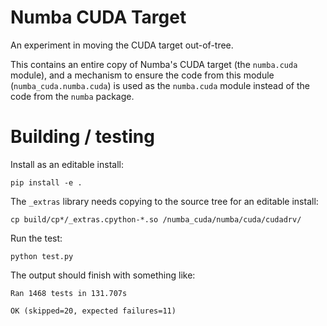 # Numba CUDA Target

An experiment in moving the CUDA target out-of-tree.

This contains an entire copy of Numba's CUDA target (the `numba.cuda` module),
and a mechanism to ensure the code from this module (`numba_cuda.numba.cuda`) is
used as the `numba.cuda` module instead of the code from the `numba` package.

# Building / testing

Install as an editable install:

```
pip install -e .
```

The `_extras` library needs copying to the source tree for an editable install:

```
cp build/cp*/_extras.cpython-*.so /numba_cuda/numba/cuda/cudadrv/
```

Run the test:

```
python test.py
```

The output should finish with something like:

```
Ran 1468 tests in 131.707s

OK (skipped=20, expected failures=11)
```
